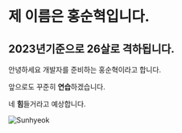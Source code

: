# 제 이름은 홍순혁입니다.

## 2023년기준으로 26살로 격하됩니다.

안녕하세요 개발자를 준비하는 홍순혁이라고 합니다.<p>

앞으로도 꾸준히 **연습**하겠습니다. <p>

네 **힘**들거라고 예상합니다. <p>

  ![Sunhyeok](https://github-readme-stats.vercel.app/api?username=sunhyeok&theme=radicalk&show_icons=true)
